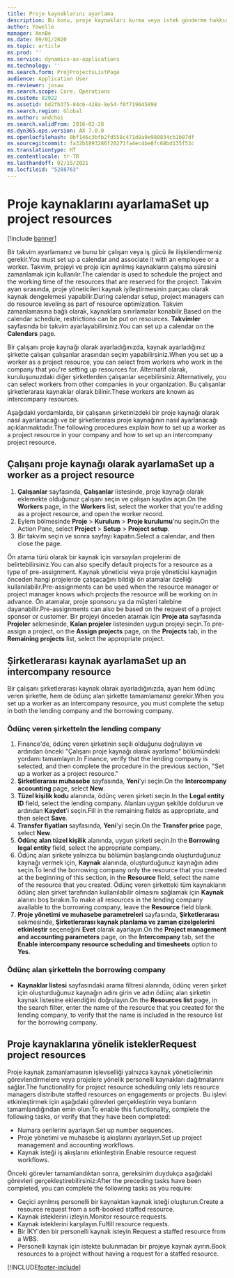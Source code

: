 ```yaml
---
title: Proje kaynaklarını ayarlama
description: Bu konu, proje kaynakları kurma veya istek gönderme hakkında bilgi sağlar.
author: Yowelle
manager: AnnBe
ms.date: 09/01/2020
ms.topic: article
ms.prod: ''
ms.service: dynamics-ax-applications
ms.technology: ''
ms.search.form: ProjProjectsListPage
audience: Application User
ms.reviewer: josaw
ms.search.scope: Core, Operations
ms.custom: 82022
ms.assetid: bd2fb375-84c6-428a-8e54-f0f719045898
ms.search.region: Global
ms.author: andchoi
ms.search.validFrom: 2016-02-28
ms.dyn365.ops.version: AX 7.0.0
ms.openlocfilehash: 0bf146c3bfb2fd558c471d8a9e980834cb1b87df
ms.sourcegitcommit: fa32b1893286f20271fa4ec4be8fc68bd135f53c
ms.translationtype: HT
ms.contentlocale: tr-TR
ms.lasthandoff: 02/15/2021
ms.locfileid: "5288763"
---
```

# <a name="set-up-project-resources"></a><span data-ttu-id="9a85c-103">Proje kaynaklarını ayarlama</span><span class="sxs-lookup"><span data-stu-id="9a85c-103">Set up project resources</span></span>

[!include [banner](../includes/banner.md)]

<span data-ttu-id="9a85c-104">Bir takvim ayarlamanız ve bunu bir çalışan veya iş gücü ile ilişkilendirmeniz gerekir.</span><span class="sxs-lookup"><span data-stu-id="9a85c-104">You must set up a calendar and associate it with an employee or a worker.</span></span> <span data-ttu-id="9a85c-105">Takvim, projeyi ve proje için ayrılmış kaynakların çalışma süresini zamanlamak için kullanılır.</span><span class="sxs-lookup"><span data-stu-id="9a85c-105">The calendar is used to schedule the project and the working time of the resources that are reserved for the project.</span></span> <span data-ttu-id="9a85c-106">Takvim ayarı sırasında, proje yöneticileri kaynak iyileştirmesinin parçası olarak kaynak dengelemesi yapabilir.</span><span class="sxs-lookup"><span data-stu-id="9a85c-106">During calendar setup, project managers can do resource leveling as part of resource optimization.</span></span> <span data-ttu-id="9a85c-107">Takvim zamanlamasına bağlı olarak, kaynaklara sınırlamalar konabilir.</span><span class="sxs-lookup"><span data-stu-id="9a85c-107">Based on the calendar schedule, restrictions can be put on resources.</span></span> <span data-ttu-id="9a85c-108">**Takvimler** sayfasında bir takvim ayarlayabilirsiniz.</span><span class="sxs-lookup"><span data-stu-id="9a85c-108">You can set up a calendar on the **Calendars** page.</span></span>

<span data-ttu-id="9a85c-109">Bir çalışanı proje kaynağı olarak ayarladığınızda, kaynak ayarladığınız şirkette çalışan çalışanlar arasından seçim yapabilirsiniz.</span><span class="sxs-lookup"><span data-stu-id="9a85c-109">When you set up a worker as a project resource, you can select from workers who work in the company that you're setting up resources for.</span></span> <span data-ttu-id="9a85c-110">Alternatif olarak, kuruluşunuzdaki diğer şirketlerden çalışanlar seçebilirsiniz.</span><span class="sxs-lookup"><span data-stu-id="9a85c-110">Alternatively, you can select workers from other companies in your organization.</span></span> <span data-ttu-id="9a85c-111">Bu çalışanlar şirketlerarası kaynaklar olarak bilinir.</span><span class="sxs-lookup"><span data-stu-id="9a85c-111">These workers are known as intercompany resources.</span></span>

<span data-ttu-id="9a85c-112">Aşağıdaki yordamlarda, bir çalışanın şirketinizdeki bir proje kaynağı olarak nasıl ayarlanacağı ve bir şirketlerarası proje kaynağının nasıl ayarlanacağı açıklanmaktadır.</span><span class="sxs-lookup"><span data-stu-id="9a85c-112">The following procedures explain how to set up a worker as a project resource in your company and how to set up an intercompany project resource.</span></span>

## <a name="set-up-a-worker-as-a-project-resource"></a><span data-ttu-id="9a85c-113">Çalışanı proje kaynağı olarak ayarlama</span><span class="sxs-lookup"><span data-stu-id="9a85c-113">Set up a worker as a project resource</span></span>

1. <span data-ttu-id="9a85c-114">**Çalışanlar** sayfasında, **Çalışanlar** listesinde, proje kaynağı olarak eklemekte olduğunuz çalışanı seçin ve çalışan kaydını açın.</span><span class="sxs-lookup"><span data-stu-id="9a85c-114">On the **Workers** page, in the **Workers** list, select the worker that you're adding as a project resource, and open the worker record.</span></span>
2. <span data-ttu-id="9a85c-115">Eylem bölmesinde **Proje** &gt; **Kurulum** &gt; **Proje kurulumu**'nu seçin.</span><span class="sxs-lookup"><span data-stu-id="9a85c-115">On the Action Pane, select **Project** &gt; **Setup** &gt; **Project setup**.</span></span>
3. <span data-ttu-id="9a85c-116">Bir takvim seçin ve sonra sayfayı kapatın.</span><span class="sxs-lookup"><span data-stu-id="9a85c-116">Select a calendar, and then close the page.</span></span>

<span data-ttu-id="9a85c-117">Ön atama türü olarak bir kaynak için varsayılan projelerini de belirtebilirsiniz.</span><span class="sxs-lookup"><span data-stu-id="9a85c-117">You can also specify default projects for a resource as a type of pre-assignment.</span></span> <span data-ttu-id="9a85c-118">Kaynak yöneticisi veya proje yöneticisi kaynağın önceden hangi projelerde çalışacağını bildiği ön atamalar özelliği kullanılabilir.</span><span class="sxs-lookup"><span data-stu-id="9a85c-118">Pre-assignments can be used when the resource manager or project manager knows which projects the resource will be working on in advance.</span></span> <span data-ttu-id="9a85c-119">Ön atamalar, proje sponsoru ya da müşteri talebine dayanabilir.</span><span class="sxs-lookup"><span data-stu-id="9a85c-119">Pre-assignments can also be based on the request of a project sponsor or customer.</span></span> <span data-ttu-id="9a85c-120">Bir projeyi önceden atamak için **Proje ata** sayfasında **Projeler** sekmesinde, **Kalan projeler** listesinden uygun projeyi seçin.</span><span class="sxs-lookup"><span data-stu-id="9a85c-120">To pre-assign a project, on the **Assign projects** page, on the **Projects** tab, in the **Remaining projects** list, select the appropriate project.</span></span>

## <a name="set-up-an-intercompany-resource"></a><span data-ttu-id="9a85c-121">Şirketlerarası kaynak ayarlama</span><span class="sxs-lookup"><span data-stu-id="9a85c-121">Set up an intercompany resource</span></span>

<span data-ttu-id="9a85c-122">Bir çalışanı şirketlerarası kaynak olarak ayarladığınızda, ayarı hem ödünç veren şirkette, hem de ödünç alan şirkette tamamlamanız gerekir.</span><span class="sxs-lookup"><span data-stu-id="9a85c-122">When you set up a worker as an intercompany resource, you must complete the setup in both the lending company and the borrowing company.</span></span>

### <a name="in-the-lending-company"></a><span data-ttu-id="9a85c-123">Ödünç veren şirkette</span><span class="sxs-lookup"><span data-stu-id="9a85c-123">In the lending company</span></span>

1. <span data-ttu-id="9a85c-124">Finance'de, ödünç veren şirketinin seçili olduğunu doğrulayın ve ardından önceki "Çalışanı proje kaynağı olarak ayarlama" bölümündeki yordamı tamamlayın.</span><span class="sxs-lookup"><span data-stu-id="9a85c-124">In Finance, verify that the lending company is selected, and then complete the procedure in the previous section, "Set up a worker as a project resource."</span></span>
2. <span data-ttu-id="9a85c-125">**Şirketlerarası muhasebe** sayfasında, **Yeni**'yi seçin.</span><span class="sxs-lookup"><span data-stu-id="9a85c-125">On the **Intercompany accounting** page, select **New**.</span></span>
3. <span data-ttu-id="9a85c-126">**Tüzel kişilik kodu** alanında, ödünç veren şirketi seçin.</span><span class="sxs-lookup"><span data-stu-id="9a85c-126">In the **Legal entity ID** field, select the lending company.</span></span> <span data-ttu-id="9a85c-127">Alanları uygun şekilde doldurun ve ardından **Kaydet**'i seçin.</span><span class="sxs-lookup"><span data-stu-id="9a85c-127">Fill in the remaining fields as appropriate, and then select **Save**.</span></span>
4. <span data-ttu-id="9a85c-128">**Transfer fiyatları** sayfasında, **Yeni**'yi seçin.</span><span class="sxs-lookup"><span data-stu-id="9a85c-128">On the **Transfer price** page, select **New**.</span></span>
5. <span data-ttu-id="9a85c-129">**Ödünç alan tüzel kişilik** alanında, uygun şirketi seçin.</span><span class="sxs-lookup"><span data-stu-id="9a85c-129">In the **Borrowing legal entity** field, select the appropriate company.</span></span>
6. <span data-ttu-id="9a85c-130">Ödünç alan şirkete yalnızca bu bölümün başlangıcında oluşturduğunuz kaynağı vermek için, **Kaynak** alanında, oluşturduğunuz kaynağın adını seçin.</span><span class="sxs-lookup"><span data-stu-id="9a85c-130">To lend the borrowing company only the resource that you created at the beginning of this section, in the **Resource** field, select the name of the resource that you created.</span></span> <span data-ttu-id="9a85c-131">Ödünç veren şirketteki tüm kaynakların ödünç alan şirket tarafından kullanılabilir olmasını sağlamak için **Kaynak** alanını boş bırakın.</span><span class="sxs-lookup"><span data-stu-id="9a85c-131">To make all resources in the lending company available to the borrowing company, leave the **Resource** field blank.</span></span>
7. <span data-ttu-id="9a85c-132">**Proje yönetimi ve muhasebe parametreleri** sayfasında, **Şirketlerarası** sekmesinde, **Şirketlerarası kaynak planlama ve zaman çizelgelerini etkinleştir** seçeneğini **Evet** olarak ayarlayın.</span><span class="sxs-lookup"><span data-stu-id="9a85c-132">On the **Project management and accounting parameters** page, on the **Intercompany** tab, set the **Enable intercompany resource scheduling and timesheets** option to **Yes**.</span></span>

### <a name="in-the-borrowing-company"></a><span data-ttu-id="9a85c-133">Ödünç alan şirkette</span><span class="sxs-lookup"><span data-stu-id="9a85c-133">In the borrowing company</span></span>

- <span data-ttu-id="9a85c-134">**Kaynaklar listesi** sayfasındaki arama filtresi alanında, ödünç veren şirket için oluşturduğunuz kaynağın adını girin ve adın ödünç alan şirketin kaynak listesine eklendiğini doğrulayın.</span><span class="sxs-lookup"><span data-stu-id="9a85c-134">On the **Resources list** page, in the search filter, enter the name of the resource that you created for the lending company, to verify that the name is included in the resource list for the borrowing company.</span></span>

## <a name="request-project-resources"></a><span data-ttu-id="9a85c-135">Proje kaynaklarına yönelik istekler</span><span class="sxs-lookup"><span data-stu-id="9a85c-135">Request project resources</span></span>
<span data-ttu-id="9a85c-136">Proje kaynak zamanlamasının işlevselliği yalnızca kaynak yöneticilerinin görevlendirmelere veya projelere yönelik personelli kaynakları dağıtmalarını sağlar.</span><span class="sxs-lookup"><span data-stu-id="9a85c-136">The functionality for project resource scheduling only lets resource managers distribute staffed resources on engagements or projects.</span></span> <span data-ttu-id="9a85c-137">Bu işlevi etkinleştirmek için aşağıdaki görevleri gerçekleştirin veya bunların tamamlandığından emin olun:</span><span class="sxs-lookup"><span data-stu-id="9a85c-137">To enable this functionality, complete the following tasks, or verify that they have been completed:</span></span>

- <span data-ttu-id="9a85c-138">Numara serilerini ayarlayın.</span><span class="sxs-lookup"><span data-stu-id="9a85c-138">Set up number sequences.</span></span>
- <span data-ttu-id="9a85c-139">Proje yönetimi ve muhasebe iş akışlarını ayarlayın.</span><span class="sxs-lookup"><span data-stu-id="9a85c-139">Set up project management and accounting workflows.</span></span>
- <span data-ttu-id="9a85c-140">Kaynak isteği iş akışlarını etkinleştirin.</span><span class="sxs-lookup"><span data-stu-id="9a85c-140">Enable resource request workflows.</span></span>

<span data-ttu-id="9a85c-141">Önceki görevler tamamlandıktan sonra, gereksinim duydukça aşağıdaki görevleri gerçekleştirebilirsiniz:</span><span class="sxs-lookup"><span data-stu-id="9a85c-141">After the preceding tasks have been completed, you can complete the following tasks as you require:</span></span>

- <span data-ttu-id="9a85c-142">Geçici ayrılmış personelli bir kaynaktan kaynak isteği oluşturun.</span><span class="sxs-lookup"><span data-stu-id="9a85c-142">Create a resource request from a soft-booked staffed resource.</span></span>
- <span data-ttu-id="9a85c-143">Kaynak isteklerini izleyin.</span><span class="sxs-lookup"><span data-stu-id="9a85c-143">Monitor resource requests.</span></span>
- <span data-ttu-id="9a85c-144">Kaynak isteklerini karşılayın.</span><span class="sxs-lookup"><span data-stu-id="9a85c-144">Fulfill resource requests.</span></span>
- <span data-ttu-id="9a85c-145">Bir İKY'den bir personelli kaynak isteyin.</span><span class="sxs-lookup"><span data-stu-id="9a85c-145">Request a staffed resource from a WBS.</span></span>
- <span data-ttu-id="9a85c-146">Personelli kaynak için istekte bulunmadan bir projeye kaynak ayırın.</span><span class="sxs-lookup"><span data-stu-id="9a85c-146">Book resources to a project without having a request for a staffed resource.</span></span>


[!INCLUDE[footer-include](../includes/footer-banner.md)]
